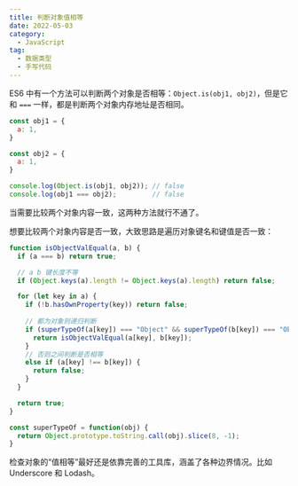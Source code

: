 ```yaml
---
title: 判断对象值相等
date: 2022-05-03
category:
  - JavaScript
tag:
  - 数据类型
  - 手写代码
---
```


ES6 中有一个方法可以判断两个对象是否相等：`Object.is(obj1, obj2)`，但是它和 `===` 一样，都是判断两个对象内存地址是否相同。

```js
const obj1 = {
  a: 1,
}

const obj2 = {
  a: 1,
}

console.log(Object.is(obj1, obj2)); // false
console.log(obj1 === obj2);         // false 
```

当需要比较两个对象内容一致，这两种方法就行不通了。

想要比较两个对象内容是否一致，大致思路是遍历对象键名和键值是否一致：

```js
function isObjectValEqual(a, b) {
  if (a === b) return true;

  // a b 键长度不等
  if (Object.keys(a).length != Object.keys(a).length) return false;

  for (let key in a) {
    if (!b.hasOwnProperty(key)) return false;
    
    // 都为对象则递归判断
    if (superTypeOf(a[key]) === "Object" && superTypeOf(b[key]) === "Object") {
      return isObjectValEqual(a[key], b[key]);
    }
    // 否则之间判断是否相等
    else if (a[key] !== b[key]) {
      return false;
    }
  }

  return true;
}

const superTypeOf = function(obj) {
  return Object.prototype.toString.call(obj).slice(8, -1);
}
```

检查对象的“值相等”最好还是依靠完善的工具库，涵盖了各种边界情况。比如 Underscore 和 Lodash。